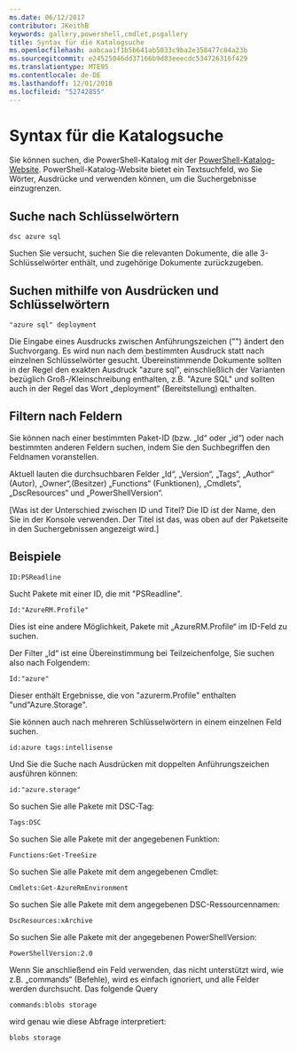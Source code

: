 ```yaml
---
ms.date: 06/12/2017
contributor: JKeithB
keywords: gallery,powershell,cmdlet,psgallery
title: Syntax für die Katalogsuche
ms.openlocfilehash: aabcaa1f1b5b641ab5033c9ba2e358477c84a23b
ms.sourcegitcommit: e24525046dd37166b9d83eeecdc534726316f429
ms.translationtype: MTE95
ms.contentlocale: de-DE
ms.lasthandoff: 12/01/2018
ms.locfileid: "52742855"
---
```

# <a name="gallery-search-syntax"></a>Syntax für die Katalogsuche

Sie können suchen, die PowerShell-Katalog mit der [PowerShell-Katalog-Website](https://www.powershellgallery.com/).
PowerShell-Katalog-Website bietet ein Textsuchfeld, wo Sie Wörter, Ausdrücke und verwenden können, um die Suchergebnisse einzugrenzen.

## <a name="search-by-keywords"></a>Suche nach Schlüsselwörtern

    dsc azure sql

Suchen Sie versucht, suchen Sie die relevanten Dokumente, die alle 3-Schlüsselwörter enthält, und zugehörige Dokumente zurückzugeben.

## <a name="search-using-phrases-and-keywords"></a>Suchen mithilfe von Ausdrücken und Schlüsselwörtern

    "azure sql" deployment

Die Eingabe eines Ausdrucks zwischen Anführungszeichen ("") ändert den Suchvorgang. Es wird nun nach dem bestimmten Ausdruck statt nach einzelnen Schlüsselwörter gesucht.
Übereinstimmende Dokumente sollten in der Regel den exakten Ausdruck "azure sql", einschließlich der Varianten bezüglich Groß-/Kleinschreibung enthalten, z.B. "Azure SQL" und sollten auch in der Regel das Wort „deployment“ (Bereitstellung) enthalten.

## <a name="filtering-on-fields"></a>Filtern nach Feldern

Sie können nach einer bestimmten Paket-ID (bzw. „Id“ oder „id“) oder nach bestimmten anderen Feldern suchen, indem Sie den Suchbegriffen den Feldnamen voranstellen.

Aktuell lauten die durchsuchbaren Felder „Id“, „Version“, „Tags“, „Author“ (Autor), „Owner“,(Besitzer) „Functions“ (Funktionen), „Cmdlets“, „DscResources“ und „PowerShellVersion“.

[Was ist der Unterschied zwischen ID und Titel? Die ID ist der Name, den Sie in der Konsole verwenden. Der Titel ist das, was oben auf der Paketseite in den Suchergebnissen angezeigt wird.]

## <a name="examples"></a>Beispiele

    ID:PSReadline
    
Sucht Pakete mit einer ID, die mit "PSReadline".

    Id:"AzureRM.Profile"

Dies ist eine andere Möglichkeit, Pakete mit „AzureRM.Profile“ im ID-Feld zu suchen.

Der Filter „Id“ ist eine Übereinstimmung bei Teilzeichenfolge, Sie suchen also nach Folgendem:

    Id:"azure"

Dieser enthält Ergebnisse, die von "azurerm.Profile" enthalten "und"Azure.Storage".

Sie können auch nach mehreren Schlüsselwörtern in einem einzelnen Feld suchen. 

    id:azure tags:intellisense

Und Sie die Suche nach Ausdrücken mit doppelten Anführungszeichen ausführen können:

    id:"azure.storage"

So suchen Sie alle Pakete mit DSC-Tag:

    Tags:DSC

So suchen Sie alle Pakete mit der angegebenen Funktion:

    Functions:Get-TreeSize

So suchen Sie alle Pakete mit dem angegebenen Cmdlet:

    Cmdlets:Get-AzureRmEnvironment

So suchen Sie alle Pakete mit dem angegebenen DSC-Ressourcennamen:

    DscResources:xArchive

So suchen Sie alle Pakete mit der angegebenen PowerShellVersion:

    PowerShellVersion:2.0

Wenn Sie anschließend ein Feld verwenden, das nicht unterstützt wird, wie z.B. „commands“ (Befehle), wird es einfach ignoriert, und alle Felder werden durchsucht. Das folgende Query

    commands:blobs storage

wird genau wie diese Abfrage interpretiert:

    blobs storage
